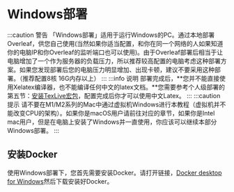 # Windows部署

:::caution 警告
「Windows部署」适用于运行Windows的PC。通过本地部署Overleaf，供您自己使用(当然如果你适当配置，和你在同一个网络的人如果知道你的电脑IP和你Overleaf的监听端口也可以使用)。由于Overleaf部署后相当于让电脑增加了一个作为服务器的负载压力，所以推荐较高配置的电脑考虑这种部署方案。如果您发现部署后您的电脑压力明显增加、出现卡顿，建议不要采用这种部署。（推荐配置8核 16G内存以上）
:::
:::info 说明
部署完成后，**您并不能直接使用Xelatex编译器，也不能编译任何中文的latex文档。**您需要参考个人级部署的第五节：[安装TexLive宏包](5-TexLive宏包的安装.mdx)，配置完成后你才可以使用中文Latex。
:::
:::caution 提示
请不要在M1/M2系列的Mac中通过虚拟机Windows进行本教程（虚拟机并不能改变CPU的架构）。如果你是macOS用户请前往对应的章节，如果你是Intel mac用户，但是在电脑上安装了Windows并一直使用，你应该可以继续本部分Windows部署。
:::

## 安装Docker
使用Windows部署下，您首先需要安装Docker。请打开链接，[Docker desktop for Windows](https://docs.docker.com/desktop/install/windows-install/)然后下载安装好Docker。


